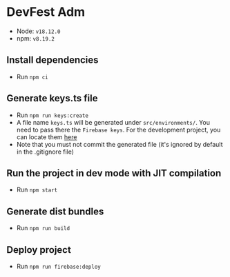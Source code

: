 # DevFest Adm

- Node: `v18.12.0`
- npm: `v8.19.2`

## Install dependencies

- Run `npm ci`

## Generate keys.ts file

- Run `npm run keys:create`
- A file name `keys.ts` will be generated under `src/environments/`. You need to pass there the `Firebase keys`. For the development project, you can locate them [here](https://console.firebase.google.com/u/0/project/devfest2022dev/settings/general/web:MjhmMmFhMzEtOWQ3MS00YTg5LWE0MTYtMGZkN2IyZTk4ODcy)
- Note that you must not commit the generated file (it's ignored by default in the .gitignore file)

## Run the project in dev mode with JIT compilation

- Run `npm start`

## Generate dist bundles

- Run `npm run build`

## Deploy project

- Run `npm run firebase:deploy`
